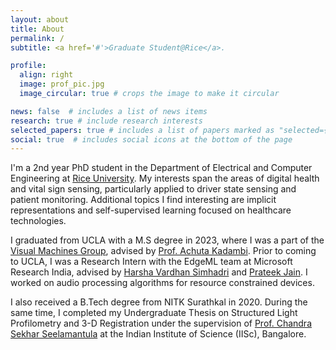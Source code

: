 ```yaml
---
layout: about
title: About
permalink: /
subtitle: <a href='#'>Graduate Student@Rice</a>.

profile:
  align: right
  image: prof_pic.jpg
  image_circular: true # crops the image to make it circular

news: false  # includes a list of news items
research: true # include research interests
selected_papers: true # includes a list of papers marked as "selected={true}"
social: true  # includes social icons at the bottom of the page
---
```


I'm a 2nd year PhD student in the Department of Electrical and Computer Engineering at [Rice University](https://www.rice.edu). My interests span the areas of digital health and vital sign sensing, particularly applied to driver state sensing and patient monitoring. Additional topics I find interesting are implicit representations and self-supervised learning focused on healthcare technologies.

I graduated from UCLA with a M.S degree in 2023, where I was a part of the [Visual Machines Group](https://visual.ee.ucla.edu/), advised by [Prof. Achuta Kadambi](https://www.ee.ucla.edu/achuta-kadambi/). Prior to coming to UCLA, I was a Research Intern with the EdgeML team at Microsoft Research India, advised by [Harsha Vardhan Simhadri](https://harsha-simhadri.org) and [Prateek Jain](https://www.prateekjain.org). I worked on audio processing algorithms for resource constrained devices. 

I also received a B.Tech degree from NITK Surathkal in 2020. During the same time, I completed my Undergraduate Thesis on Structured Light Profilometry and 3-D Registration under the supervision of [Prof. Chandra Sekhar Seelamantula](https://sites.google.com/site/chandrasekharseelamantula/) at the Indian Institute of Science (IISc), Bangalore.

<!-- Write your biography here. Tell the world about yourself. Link to your favorite [subreddit](http://reddit.com). You can put a picture in, too. The code is already in, just name your picture `prof_pic.jpg` and put it in the `img/` folder.

Put your address / P.O. box / other info right below your picture. You can also disable any these elements by editing `profile` property of the YAML header of your `_pages/about.md`. Edit `_bibliography/papers.bib` and Jekyll will render your [publications page](/al-folio/publications/) automatically.

Link to your social media connections, too. This theme is set up to use [Font Awesome icons](http://fortawesome.github.io/Font-Awesome/) and [Academicons](https://jpswalsh.github.io/academicons/), like the ones below. Add your Facebook, Twitter, LinkedIn, Google Scholar, or just disable all of them. -->
